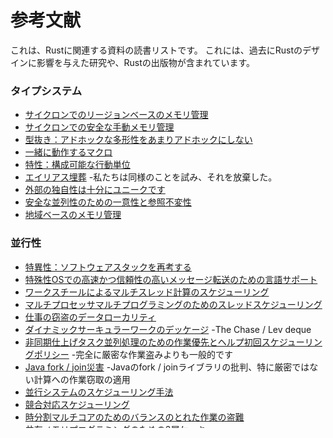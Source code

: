 # 参考文献

これは、Rustに関連する資料の読書リストです。
これには、過去にRustのデザインに影響を与えた研究や、Rustの出版物が含まれています。

### タイプシステム

* [サイクロンでのリージョンベースのメモリ管理](http://209.68.42.137/ucsd-pages/Courses/cse227.w03/handouts/cyclone-regions.pdf)
* [サイクロンでの安全な手動メモリ管理](http://www.cs.umd.edu/projects/PL/cyclone/scp.pdf)
* [型抜き：アドホックな多形性をあまりアドホックにしない](http://www.ps.uni-sb.de/courses/typen-ws99/class.ps.gz)
* [一緒に動作するマクロ](https://www.cs.utah.edu/plt/publications/jfp12-draft-fcdf.pdf)
* [特性：構成可能な行動単位](http://scg.unibe.ch/archive/papers/Scha03aTraits.pdf)
* [エイリアス埋葬](http://www.cs.uwm.edu/faculty/boyland/papers/unique-preprint.ps) -私たちは同様のことを試み、それを放棄した。
* [外部の独自性は十分にユニークです](http://www.cs.uu.nl/research/techreps/UU-CS-2002-048.html)
* [安全な並列性のための一意性と参照不変性](https://research.microsoft.com/pubs/170528/msr-tr-2012-79.pdf)
* [地域ベースのメモリ管理](http://www.cs.ucla.edu/~palsberg/tba/papers/tofte-talpin-iandc97.pdf)

### 並行性

* [特異性：ソフトウェアスタックを再考する](https://research.microsoft.com/pubs/69431/osr2007_rethinkingsoftwarestack.pdf)
* [特殊性OSでの高速かつ信頼性の高いメッセージ転送のための言語サポート](https://research.microsoft.com/pubs/67482/singsharp.pdf)
* [ワークスチールによるマルチスレッド計算のスケジューリング](http://supertech.csail.mit.edu/papers/steal.pdf)
* [マルチプロセッサマルチプログラミングのためのスレッドスケジューリング](http://www.eecis.udel.edu/%7Ecavazos/cisc879-spring2008/papers/arora98thread.pdf)
* [仕事の窃盗のデータローカリティ](http://www.aladdin.cs.cmu.edu/papers/pdfs/y2000/locality_spaa00.pdf)
* [ダイナミックサーキュラーワークのデッケージ](http://citeseerx.ist.psu.edu/viewdoc/download?doi=10.1.1.170.1097&rep=rep1&type=pdf) -The Chase / Lev deque
* [非同期仕上げタスク並列処理のための作業優先とヘルプ初回スケジューリングポリシー](http://www.cs.rice.edu/%7Eyguo/pubs/PID824943.pdf) -完全に厳密な作業盗みよりも一般的です
* [Java fork / join災害](http://www.coopsoft.com/ar/CalamityArticle.html) -Javaのfork / joinライブラリの批判、特に厳密ではない計算への作業窃取の適用
* [並行システムのスケジューリング手法](http://www.stanford.edu/~ouster/cgi-bin/papers/coscheduling.pdf)
* [競合対応スケジューリング](http://www.blagodurov.net/files/a8-blagodurov.pdf)
* [時分割マルチコアのためのバランスのとれた作業の盗難](http://www.cse.ohio-state.edu/hpcs/WWW/HTML/publications/papers/TR-12-1.pdf)
* [共有メモリプログラミングのための3層ケーキ](http://dl.acm.org/citation.cfm?id=1953616&dl=ACM&coll=DL&CFID=524387192&CFTOKEN=44362705)
* [ノンブロッキングのスチール・ハーフ・ワーク・キュー](http://www.cs.bgu.ac.il/%7Ehendlerd/papers/p280-hendler.pdf)
* [試薬：きめ細かな並行性の表現と構成](http://www.mpi-sws.org/~turon/reagents.pdf)
* [共有メモリマルチプロセッサのスケーラブルな同期のためのアルゴリズム](https://www.cs.rochester.edu/u/scott/papers/1991_TOCS_synch.pdf)
* [エポックベースの再生](https://www.cl.cam.ac.uk/techreports/UCAM-CL-TR-579.pdf)。

### その他

* [クラッシュ専用ソフトウェア](https://www.usenix.org/legacy/events/hotos03/tech/full_papers/candea/candea.pdf)
* [高性能メモリアロケータの作成](http://people.cs.umass.edu/~emery/pubs/berger-pldi2001.pdf)
* [カスタムメモリー割り当ての再考](http://people.cs.umass.edu/~emery/pubs/berger-oopsla2002.pdf)

### 錆*についての*論文

* [RustにおけるGPUプログラミング：システムレベル言語における高レベル抽象化の実装](http://www.cs.indiana.edu/~eholk/papers/hips2013.pdf)。
   Eric Holkによる初期のGPU作業。
* [パラレルクロージャ：古いアイデアの新しいひねり](https://www.usenix.org/conference/hotpar12/parallel-closures-new-twist-old-idea)
  - 厳密には錆についてではなく、nmatsakisによって
* [Patina：錆プログラミング言語の定式化](ftp://ftp.cs.washington.edu/tr/2015/03/UW-CSE-15-03-02.pdf)。
   Eric Reedによる型システムのサブセットの早期形式化。
* [体験レポート：Rustを使用したServo Webブラウザエンジンの開発](http://arxiv.org/abs/1505.07383)
   Lars Bergstrom
* [Rustにおける一般基数トライの実装](https://michaelsproul.github.io/rust_radix_paper/rust-radix-sproul.pdf)。
   Michael Sproulによる学位論文。
* [Reenix：RustにおけるUnixライクなオペレーティングシステムの実装](http://scialex.github.io/reenix.pdf)
   Alex LightのUndergrad紙。
* [HPC環境における潜在的プログラミング言語の性能および生産性メトリクスの評価](http://octarineparrot.com/assets/mrfloya-thesis-ba.pdf)。
   Florian Wilkensによる学士論文。
   C、Go、Rustを比較します。
* [Nom、Rustのバイト指向、ストリーミング、ゼロコピー、パーサーコンビネータライブラリ](http://spw15.langsec.org/papers/couprie-nom.pdf)
   Geoffroy Couprie、VLCの研究。
* [グラフベースの高次中間表現](http://compilers.cs.uni-saarland.de/papers/lkh15_cgo.pdf)。
   Impalaで実装された実験的なIR、Rustのような言語。
* [ステンシルコードのコードリファイン](http://compilers.cs.uni-saarland.de/papers/ppl14_web.pdf)。
   インパラを使った別の論文。
* [フォークジョイントとフレンドによる錆の並列化](http://publications.lib.chalmers.se/records/fulltext/219016/219016.pdf)
   Linus Farnstrandの修士論文である。
* [錆のセッションタイプ](http://munksgaard.me/papers/laumann-munksgaard-larsen.pdf)。
   フィリップ・ムンクスガードの卒業論文。
   サーボの研究。
* [所有権は盗難である：Rustの組み込みOS構築経験 -Amit Levy、et。](http://amitlevy.com/papers/tock-plos2015.pdf)
   [al。](http://amitlevy.com/papers/tock-plos2015.pdf)
* [錆のない信頼を綴ることはできません](https://raw.githubusercontent.com/Gankro/thesis/master/thesis.pdf)。
   Alexis Beingessnerの修士論文。
* [高性能GC実装の​​ための言語としての錆](http://users.cecs.anu.edu.au/~steveb/downloads/pdf/rust-ismm-2016.pdf)
